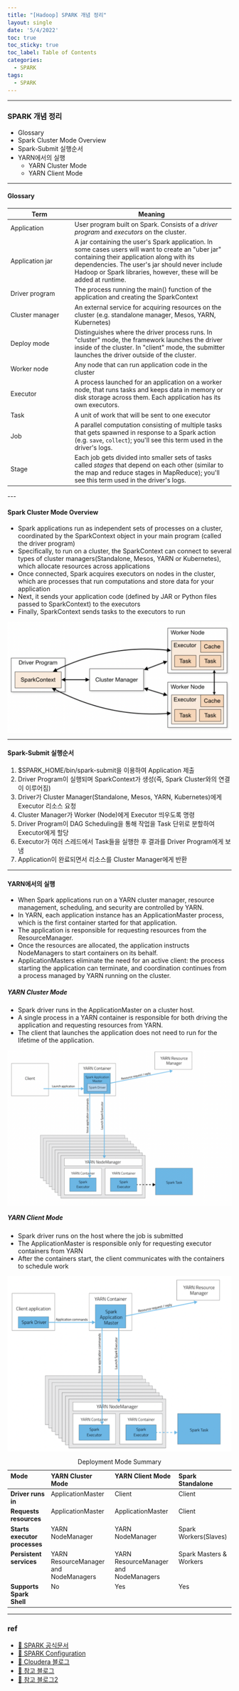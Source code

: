 ```yaml
---
title: "[Hadoop] SPARK 개념 정리"
layout: single
date: '5/4/2022'
toc: true
toc_sticky: true
toc_label: Table of Contents
categories:
  - SPARK
tags:
  - SPARK
---
```


---
### SPARK 개념 정리
* Glossary
* Spark Cluster Mode Overview
* Spark-Submit 실행순서
* YARN에서의 실행
  * YARN Cluster Mode
  * YARN Client Mode

---

#### Glossary
<table class="table">
  <thead>
    <tr><th style="width: 130px;">Term</th><th>Meaning</th></tr>
  </thead>
  <tbody>
    <tr>
      <td>Application</td>
      <td>User program built on Spark. Consists of a <em>driver program</em> and <em>executors</em> on the cluster.</td>
    </tr>
    <tr>
      <td>Application jar</td>
      <td>
        A jar containing the user's Spark application. In some cases users will want to create
        an "uber jar" containing their application along with its dependencies. The user's jar
        should never include Hadoop or Spark libraries, however, these will be added at runtime.
      </td>
    </tr>
    <tr>
      <td>Driver program</td>
      <td>The process running the main() function of the application and creating the SparkContext</td>
    </tr>
    <tr>
      <td>Cluster manager</td>
      <td>An external service for acquiring resources on the cluster (e.g. standalone manager, Mesos, YARN, Kubernetes)</td>
    </tr>
    <tr>
      <td>Deploy mode</td>
      <td>Distinguishes where the driver process runs. In "cluster" mode, the framework launches
        the driver inside of the cluster. In "client" mode, the submitter launches the driver
        outside of the cluster.</td>
    </tr>
    <tr>
      <td>Worker node</td>
      <td>Any node that can run application code in the cluster</td>
    </tr>
    <tr>
      <td>Executor</td>
      <td>A process launched for an application on a worker node, that runs tasks and keeps data in memory
        or disk storage across them. Each application has its own executors.</td>
    </tr>
    <tr>
      <td>Task</td>
      <td>A unit of work that will be sent to one executor</td>
    </tr>
    <tr>
      <td>Job</td>
      <td>A parallel computation consisting of multiple tasks that gets spawned in response to a Spark action
        (e.g. <code>save</code>, <code>collect</code>); you'll see this term used in the driver's logs.</td>
    </tr>
    <tr>
      <td>Stage</td>
      <td>Each job gets divided into smaller sets of tasks called <em>stages</em> that depend on each other
        (similar to the map and reduce stages in MapReduce); you'll see this term used in the driver's logs.</td>
    </tr>
  </tbody>
</table>
---

#### Spark Cluster Mode Overview
* Spark applications run as independent sets of processes on a cluster, coordinated by the SparkContext object in your main program (called the driver program)
* Specifically, to run on a cluster, the SparkContext can connect to several types of cluster managers(Standalone, Mesos, YARN or Kubernetes), which allocate resources across applications
* Once connected, Spark acquires executors on nodes in the cluster, which are processes that run computations and store data for your application
* Next, it sends your application code (defined by JAR or Python files passed to SparkContext) to the executors
* Finally, SparkContext sends tasks to the executors to run

<p align="center">
    <img src="/img/data_engineering/spark/spark_cluster.png" align="center">
</p>

---

#### Spark-Submit 실행순서
1) $SPARK_HOME/bin/spark-submit을 이용하여 Application 제출
2) Driver Program이 실행되며 SparkContext가 생성(즉, Spark Cluster와의 연결이 이루어짐)
3) Driver가 Cluster Manager(Standalone, Mesos, YARN, Kubernetes)에게 Executor 리소스 요청
4) Cluster Manager가 Worker (Node)에게 Executor 띄우도록 명령
5) Driver Program이 DAG Scheduling을 통해 작업을 Task 단위로 분할하여 Executor에게 할당
6) Executor가 여러 스레드에서 Task들을 실행한 후 결과를 Driver Program에게 보냄
7) Application이 완료되면서 리소스를 Cluster Manager에게 반환

---

#### YARN에서의 실행
* When Spark applications run on a YARN cluster manager, resource management, scheduling, and security are controlled by YARN.
* In YARN, each application instance has an ApplicationMaster process, which is the first container started for that application.
* The application is responsible for requesting resources from the ResourceManager. 
* Once the resources are allocated, the application instructs NodeManagers to start containers on its behalf. 
* ApplicationMasters eliminate the need for an active client: the process starting the application can terminate, and coordination continues from a process managed by YARN running on the cluster.

##### YARN Cluster Mode
* Spark driver runs in the ApplicationMaster on a cluster host.
* A single process in a YARN container is responsible for both driving the application and requesting resources from YARN. 
* The client that launches the application does not need to run for the lifetime of the application.

<p align="center">
    <img src="/img/data_engineering/spark/spark_yarn_cluster.png" align="center">
</p>

##### YARN Client Mode
* Spark driver runs on the host where the job is submitted
* The ApplicationMaster is responsible only for requesting executor containers from YARN
* After the containers start, the client communicates with the containers to schedule work

<p align="center">
    <img src="/img/data_engineering/spark/spark_yarn_client.png" align="center">
</p>

<table id="deployment_modes__table_qqq_pbf_2s" class="table">
<caption xmlns="http://www.w3.org/1999/xhtml"><span class="tablecap"><span class="tablecap">Deployment Mode Summary</span></span></caption>
<thead class="thead" align="left">
<tr class="row">
<th class="entry" valign="top" id="d4066467e111">Mode</th>
<th class="entry" valign="top" id="d4066467e117">YARN Cluster Mode</th>
<th class="entry" valign="top" id="d4066467e114">YARN Client Mode</th>
<th class="entry" valign="top" id="d4066467e117">Spark Standalone</th>
</tr>
</thead>
<tbody class="tbody">
<tr class="row">
<td class="entry" valign="top" headers="d4066467e111"><strong class="ph b">Driver runs in</strong></td>
<td class="entry" valign="top" headers="d4066467e117">ApplicationMaster</td>
<td class="entry" valign="top" headers="d4066467e114">Client</td>
<td class="entry" valign="top" headers="d4066467e114">Client</td>
</tr>
<tr class="row">
<td class="entry" valign="top" headers="d4066467e111"><strong class="ph b">Requests resources</strong></td>
<td class="entry" valign="top" headers="d4066467e117">ApplicationMaster</td>
<td class="entry" valign="top" headers="d4066467e114">ApplicationMaster</td>
<td class="entry" valign="top" headers="d4066467e114">Client</td>
</tr>
<tr class="row">
<td class="entry" valign="top" headers="d4066467e111"><strong class="ph b">Starts executor processes</strong></td>
<td class="entry" valign="top" headers="d4066467e117">YARN NodeManager</td>
<td class="entry" valign="top" headers="d4066467e114">YARN NodeManager</td>
<td class="entry" valign="top" headers="d4066467e114">Spark Workers(Slaves)</td>
</tr>
<tr class="row">
<td class="entry" valign="top" headers="d4066467e111"><strong class="ph b">Persistent services</strong></td>
<td class="entry" valign="top" headers="d4066467e114">YARN ResourceManager and NodeManagers</td>
<td class="entry" valign="top" headers="d4066467e117">YARN ResourceManager and NodeManagers</td>
<td class="entry" valign="top" headers="d4066467e117">Spark Masters & Workers</td>
</tr>
<tr class="row">
<td class="entry" valign="top" headers="d4066467e111"><strong class="ph b">Supports Spark Shell</strong></td>
<td class="entry" valign="top" headers="d4066467e117">No</td>
<td class="entry" valign="top" headers="d4066467e114">Yes</td>
<td class="entry" valign="top" headers="d4066467e114">Yes</td>
</tr>
</tbody>
</table>

---


### ref
* [🔗 SPARK 공식문서](https://spark.apache.org/docs/latest/cluster-overview.html)
* [🔗 SPARK Configuration](https://spark.apache.org/docs/latest/configuration.html)
* [🔗 Cloudera 블로그](https://docs.cloudera.com/documentation/enterprise/latest/topics/cdh_ig_running_spark_on_yarn.html)
* [🔗 참고 블로그](https://12bme.tistory.com/437)
* [🔗 참고 블로그2](http://incredible.ai/spark/2016/02/11/Spark-YARN-Cluster/)

